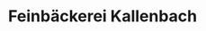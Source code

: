 ---
title: "Feinbäckerei Kallenbach"
url: /dresden/feinbaeckerei-kallenbach-pohlandstrasse/
shop: Bäckerei
---